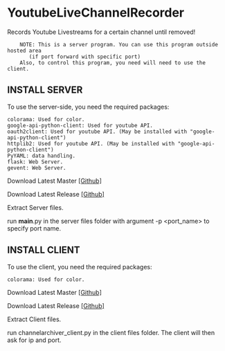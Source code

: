 # YoutubeLiveChannelRecorder
  Records Youtube Livestreams for a certain channel until removed!
  
        NOTE: This is a server program. You can use this program outside hosted area
           (if port forward with specific port)
        Also, to control this program, you need will need to use the client.

## INSTALL SERVER
  To use the server-side, you need the required packages:
  ```
  colorama: Used for color.
  google-api-python-client: Used for youtube API.
  oauth2client: Used for youtube API. (May be installed with "google-api-python-client")
  httplib2: Used for youtube API. (May be installed with "google-api-python-client")
  PyYAML: data handling.
  flask: Web Server.
  gevent: Web Server.
  ```
  
  Download Latest Master [[Github]](https://github.com/TheDaChicken/YoutubeLiveChannelRecorder/archive/master.zip)

  Download Latest Release [[Github]](https://github.com/TheDaChicken/YoutubeLiveChannelRecorder/releases)
  
  Extract Server files.
  
  run __main__.py in the server files folder with argument -p <port_name> to specify port name.

## INSTALL CLIENT
  To use the client, you need the required packages:
  ```
  colorama: Used for color.
  ```
    
  Download Latest Master [[Github]](https://github.com/TheDaChicken/YoutubeLiveChannelRecorder/archive/master.zip)
  
  Download Latest Release [[Github]](https://github.com/TheDaChicken/YoutubeLiveChannelRecorder/releases)
  
  Extract Client files.
  
  run channelarchiver_client.py in the client files folder. The client will then ask for ip and port.
